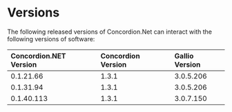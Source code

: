 # Versions #

The following released versions of Concordion.Net can interact with the following versions of software:

|Concordion.NET Version|Concordion Version|Gallio Version|
|:---------------------|:-----------------|:-------------|
| 0.1.21.66 | 1.3.1 | 3.0.5.206 |
| 0.1.31.94 | 1.3.1 | 3.0.5.206 |
| 0.1.40.113 | 1.3.1 | 3.0.7.150 |